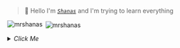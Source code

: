 <!--### `index.ts`

```ts
let name: string;

name = "Shanas";

console.log("I love and enjoy building stuffs with code");
```

<br/>

### `tech_stacks_i_love.json`

```json
{
  "frontend": ["React", "NextJs", "Vue", "Nuxt", "Tailwind", "Sass"],
  "backend": ["Django", "NodeJs"],
  "orm": ["Prisma", "Mongoose"],
  "databases": ["Postgres", "MongoDB", "MySQL"],
  "message_brokers": ["Redis", "RabbitMQ"],
  "mobile": ["React Native", "Expo","Flutter"],
  "api": ["REST", "GraphQL"],
  "deploying": ["Digital Ocean", "Vercel", "GH Pages"],
  "more": ["Docker", "Firebase", "Redux", "VS Code", "Git"]
}
```

<br/>
-->
>👋 Hello I'm [_`Shanas`_](https://scribbles.mrshanas.me) and I'm trying to learn everything
<p><img align="left" src="https://github-readme-stats.vercel.app/api/top-langs?username=mrshanas&layout=compact&theme=react&hide_border=true&bg_color=0D1117&count_private=true&langs_count=10&hide=ejs,css,html,procfile,tex,swift,kotlin,objective-c,vue,javascript,php,shell" alt="mrshanas" /></p>

<p>&nbsp;<img align="center" src="https://github-readme-stats.vercel.app/api?username=mrshanas&count_private=true&show_icons=true&theme=react&hide_border=true&bg_color=0D1117" alt="mrshanas" /></p>

<details>
  <summary><i>Click Me</i></summary>
   <!--<p align="center">
    <img align="center" src="https://github-readme-streak-stats.herokuapp.com/?user=mrshanas&theme=dark&hide_border=false"/>
  </p>-->
  <a href="https://holopin.io/@mrshanas" target="_blank">
    <img src="https://holopin.me/mrshanas" alt="@mrshanas's Holopin board"/>
  </a>

</details>

<!--![](https://github-readme-streak-stats.herokuapp.com/?user=mrshanas&theme=dark&hide_border=false)-->

<!--<p align="center">
  <a href="https://www.buymeacoffee.com/mrshanas">
    <img align="left" src="https://cdn.buymeacoffee.com/buttons/v2/default-yellow.png" height="50" width="210" alt="mrshanas" />
  </a>
</p> -->
